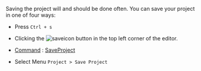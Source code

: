 Saving the project will and should be done often. You can save your project in one of four ways:

- Press `Ctrl + s`

- Clicking the ![saveicon](https://media.githubusercontent.com/media/zeroengineteam/ZeroFiles/master/doc_files/1000.png) button in the top left corner of the editor.

- [ Command](https://github.com/ZilchEngine/ZilchDocs/blob/master/zero_editor_documentation/zeromanual/editor/editorcommands/commands.markdown) : [ SaveProject](https://github.com/ZilchEngine/ZilchDocs/blob/master/code_reference/command_reference.markdown#saveproject)

- Select Menu `Project > Save Project`
 

 
